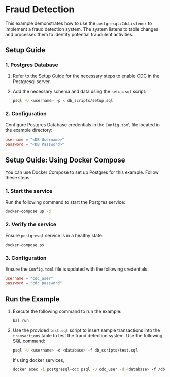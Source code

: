 # Fraud Detection 

This example demonstrates how to use the `postgresql:CdcListener` to implement a fraud detection system. The system listens to table changes and processes them to identify potential fraudulent activities.

## Setup Guide

### 1. Postgres Database

1. Refer to the [Setup Guide](https://central.ballerina.io/ballerinax/postgresql/latest#setup-guide) for the necessary steps to enable CDC in the Postgresql server.

2. Add the necessary schema and data using the `setup.sql` script:
   ```bash
   psql -U <username> -p < db_scripts/setup.sql
   ```

### 2. Configuration

Configure Postgres Database credentials in the `Config.toml` file located in the example directory:

```toml
username = "<DB Username>"
password = "<DB Password>"
```

## Setup Guide: Using Docker Compose

You can use Docker Compose to set up Postgres for this example. Follow these steps:

### 1. Start the service

Run the following command to start the Postgres service:

```bash
docker-compose up -d
```

### 2. Verify the service

Ensure `postgresql` service is in a healthy state:

```bash
docker-compose ps
```

### 3. Configuration

Ensure the `Config.toml` file is updated with the following credentials:

```toml
username = "cdc_user"
password = "cdc_password"
```

## Run the Example

1. Execute the following command to run the example:

   ```bash
   bal run
   ```

2. Use the provided `test.sql` script to insert sample transactions into the `transactions` table to test the fraud detection system. Use the following SQL command:
   ```bash
   psql -U <username> -d <database> -f db_scripts/test.sql
   ```

   If using docker services,

   ```bash
   docker exec -i postgresql-cdc psql -U cdc_user -d <database> -f /db-scripts/test.sql
   ```